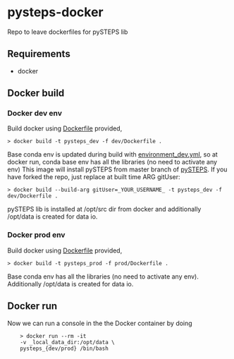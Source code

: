 # pysteps-docker

Repo to leave dockerfiles for pySTEPS lib

## Requirements

- docker

## Docker build

### Docker dev env

Build docker using [Dockerfile](dev/Dockerfile) provided,

	> docker build -t pysteps_dev -f dev/Dockerfile .

Base conda env is updated during build with  [environment_dev.yml](https://raw.githubusercontent.com/pySTEPS/pysteps/master/environment_dev.yml), so at
docker run, conda base env has all the libraries (no need to activate any env)
This image will install pySTEPS from master branch of [pySTEPS](https://github.com/pySTEPS/pysteps).
If you have forked the repo, just replace at built time ARG gitUser:

	> docker build --build-arg gitUser=_YOUR_USERNAME_ -t pysteps_dev -f dev/Dockerfile .

pySTEPS lib is installed at /opt/src dir from docker and additionally /opt/data is created for 
data io.

### Docker prod env

Build docker using [Dockerfile](prod/Dockerfile) provided,

	> docker build -t pysteps_prod -f prod/Dockerfile .

Base conda env has all the libraries (no need to activate any env). Additionally /opt/data is created for 
data io.

## Docker run

Now we can run a console in the the Docker container by doing

    	> docker run --rm -it 
    	-v _local_data_dir:/opt/data \
     	pysteps_{dev/prod} /bin/bash
